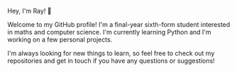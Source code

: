 Hey, I'm Ray! 👋
 
Welcome to my GitHub profile! I'm a final-year sixth-form student interested in maths and computer science. I'm currently learning Python and I'm working on a few personal projects.

I'm always looking for new things to learn, so feel free to check out my repositories and get in touch if you have any questions or suggestions!

<!--
**ray074/ray074** is a ✨ _special_ ✨ repository because its `README.md` (this file) appears on your GitHub profile.

Here are some ideas to get you started:

- 🔭 I’m currently working on ...
- 🌱 I’m currently learning ...
- 👯 I’m looking to collaborate on ...
- 🤔 I’m looking for help with ...
- 💬 Ask me about ...
- 📫 How to reach me: ...
- 😄 Pronouns: ...
- ⚡ Fun fact: ...
-->
